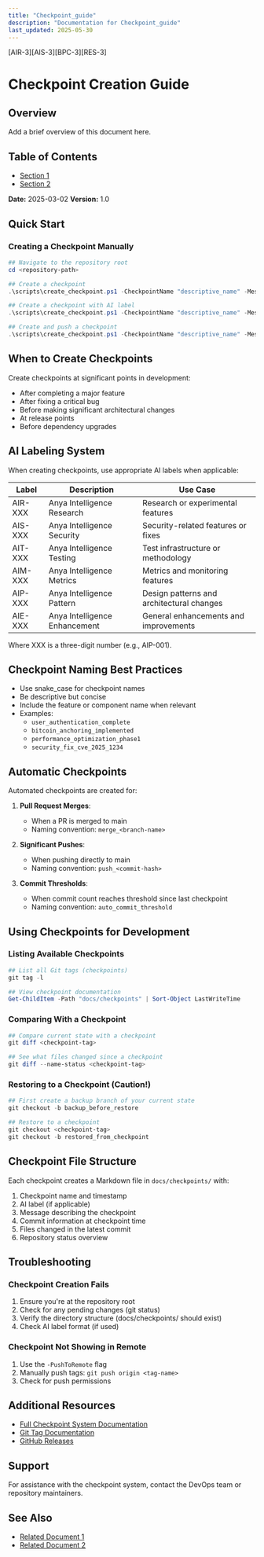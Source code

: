 ```yaml
---
title: "Checkpoint_guide"
description: "Documentation for Checkpoint_guide"
last_updated: 2025-05-30
---
```

[AIR-3][AIS-3][BPC-3][RES-3]


<!-- markdownlint-disable MD013 line-length -->

# Checkpoint Creation Guide

## Overview

Add a brief overview of this document here.

## Table of Contents

- [Section 1](#section-1)
- [Section 2](#section-2)


**Date:** 2025-03-02
**Version:** 1.0

## Quick Start

### Creating a Checkpoint Manually

```powershell
## Navigate to the repository root
cd <repository-path>

## Create a checkpoint
.\scripts\create_checkpoint.ps1 -CheckpointName "descriptive_name" -Message "Detailed checkpoint message"

## Create a checkpoint with AI label
.\scripts\create_checkpoint.ps1 -CheckpointName "descriptive_name" -Message "Detailed checkpoint message" -AiLabel "AIP-001"

## Create and push a checkpoint
.\scripts\create_checkpoint.ps1 -CheckpointName "descriptive_name" -Message "Detailed checkpoint message" -AiLabel "AIP-001" -PushToRemote
```

## When to Create Checkpoints

Create checkpoints at significant points in development:

- After completing a major feature
- After fixing a critical bug
- Before making significant architectural changes
- At release points
- Before dependency upgrades

## AI Labeling System

When creating checkpoints, use appropriate AI labels when applicable:

| Label | Description | Use Case |
|-------|-------------|----------|
| AIR-XXX | Anya Intelligence Research | Research or experimental features |
| AIS-XXX | Anya Intelligence Security | Security-related features or fixes |
| AIT-XXX | Anya Intelligence Testing | Test infrastructure or methodology |
| AIM-XXX | Anya Intelligence Metrics | Metrics and monitoring features |
| AIP-XXX | Anya Intelligence Pattern | Design patterns and architectural changes |
| AIE-XXX | Anya Intelligence Enhancement | General enhancements and improvements |

Where XXX is a three-digit number (e.g., AIP-001).

## Checkpoint Naming Best Practices

- Use snake_case for checkpoint names
- Be descriptive but concise
- Include the feature or component name when relevant
- Examples:
  - `user_authentication_complete`
  - `bitcoin_anchoring_implemented`
  - `performance_optimization_phase1`
  - `security_fix_cve_2025_1234`

## Automatic Checkpoints

Automated checkpoints are created for:

1. **Pull Request Merges**:
   - When a PR is merged to main
   - Naming convention: `merge_<branch-name>`

2. **Significant Pushes**:
   - When pushing directly to main
   - Naming convention: `push_<commit-hash>`

3. **Commit Thresholds**:
   - When commit count reaches threshold since last checkpoint
   - Naming convention: `auto_commit_threshold`

## Using Checkpoints for Development

### Listing Available Checkpoints

```powershell
## List all Git tags (checkpoints)
git tag -l

## View checkpoint documentation
Get-ChildItem -Path "docs/checkpoints" | Sort-Object LastWriteTime
```

### Comparing With a Checkpoint

```powershell
## Compare current state with a checkpoint
git diff <checkpoint-tag>

## See what files changed since a checkpoint
git diff --name-status <checkpoint-tag>
```

### Restoring to a Checkpoint (Caution!)

```powershell
## First create a backup branch of your current state
git checkout -b backup_before_restore

## Restore to a checkpoint
git checkout <checkpoint-tag>
git checkout -b restored_from_checkpoint
```

## Checkpoint File Structure

Each checkpoint creates a Markdown file in `docs/checkpoints/` with:

1. Checkpoint name and timestamp
2. AI label (if applicable)
3. Message describing the checkpoint
4. Commit information at checkpoint time
5. Files changed in the latest commit
6. Repository status overview

## Troubleshooting

### Checkpoint Creation Fails

1. Ensure you're at the repository root
2. Check for any pending changes (git status)
3. Verify the directory structure (docs/checkpoints/ should exist)
4. Check AI label format (if used)

### Checkpoint Not Showing in Remote

1. Use the `-PushToRemote` flag
2. Manually push tags: `git push origin <tag-name>`
3. Check for push permissions

## Additional Resources

- [Full Checkpoint System Documentation](CHECKPOINT_SYSTEM.md)
- [Git Tag Documentation](https://git-scm.com/docs/git-tag)
- [GitHub Releases](https://docs.github.com/en/repositories/releasing-projects-on-github/about-releases)

## Support

For assistance with the checkpoint system, contact the DevOps team or repository maintainers.

## See Also

- [Related Document 1](./related1.md)
- [Related Document 2](./related2.md)

